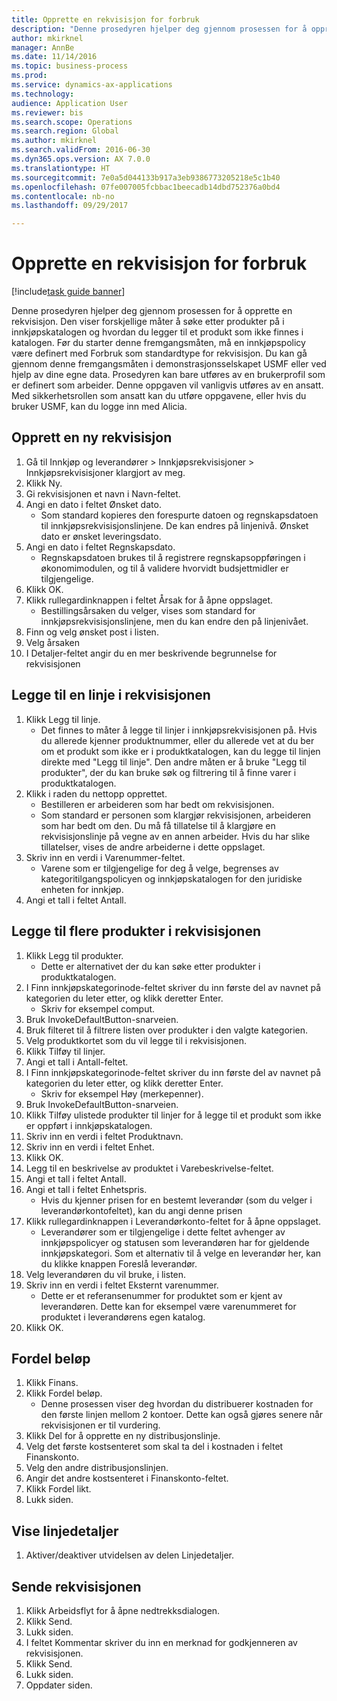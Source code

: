 ```yaml
--- 
title: Opprette en rekvisisjon for forbruk
description: "Denne prosedyren hjelper deg gjennom prosessen for å opprette en rekvisisjon."
author: mkirknel
manager: AnnBe
ms.date: 11/14/2016
ms.topic: business-process
ms.prod: 
ms.service: dynamics-ax-applications
ms.technology: 
audience: Application User
ms.reviewer: bis
ms.search.scope: Operations
ms.search.region: Global
ms.author: mkirknel
ms.search.validFrom: 2016-06-30
ms.dyn365.ops.version: AX 7.0.0
ms.translationtype: HT
ms.sourcegitcommit: 7e0a5d044133b917a3eb9386773205218e5c1b40
ms.openlocfilehash: 07fe007005fcbbac1beecadb14dbd752376a0bd4
ms.contentlocale: nb-no
ms.lasthandoff: 09/29/2017

---
```

# <a name="create-a-requisition-for-consumption"></a>Opprette en rekvisisjon for forbruk

[!include[task guide banner](../../includes/task-guide-banner.md)]

Denne prosedyren hjelper deg gjennom prosessen for å opprette en rekvisisjon. Den viser forskjellige måter å søke etter produkter på i innkjøpskatalogen og hvordan du legger til et produkt som ikke finnes i katalogen. Før du starter denne fremgangsmåten, må en innkjøpspolicy være definert med Forbruk som standardtype for rekvisisjon. Du kan gå gjennom denne fremgangsmåten i demonstrasjonsselskapet USMF eller ved hjelp av dine egne data. Prosedyren kan bare utføres av en brukerprofil som er definert som arbeider.  Denne oppgaven vil vanligvis utføres av en ansatt. Med sikkerhetsrollen som ansatt kan du utføre oppgavene, eller hvis du bruker USMF, kan du logge inn med Alicia.


## <a name="create-a-new-requisition"></a>Opprett en ny rekvisisjon
1. Gå til Innkjøp og leverandører > Innkjøpsrekvisisjoner > Innkjøpsrekvisisjoner klargjort av meg.
2. Klikk Ny.
3. Gi rekvisisjonen et navn i Navn-feltet.
4. Angi en dato i feltet Ønsket dato.
    * Som standard kopieres den forespurte datoen og regnskapsdatoen til innkjøpsrekvisisjonslinjene. De kan endres på linjenivå. Ønsket dato er ønsket leveringsdato.  
5. Angi en dato i feltet Regnskapsdato.
    * Regnskapsdatoen brukes til å registrere regnskapsoppføringen i økonomimodulen, og til å validere hvorvidt budsjettmidler er tilgjengelige.  
6. Klikk OK.
7. Klikk rullegardinknappen i feltet Årsak for å åpne oppslaget.
    * Bestillingsårsaken du velger, vises som standard for innkjøpsrekvisisjonslinjene, men du kan endre den på linjenivået.    
8. Finn og velg ønsket post i listen.
9. Velg årsaken
10. I Detaljer-feltet angir du en mer beskrivende begrunnelse for rekvisisjonen

## <a name="add-a-line-to-the-requisition"></a>Legge til en linje i rekvisisjonen
1. Klikk Legg til linje.
    * Det finnes to måter å legge til linjer i innkjøpsrekvisisjonen på. Hvis du allerede kjenner produktnummer, eller du allerede vet at du ber om et produkt som ikke er i produktkatalogen, kan du legge til linjen direkte med "Legg til linje". Den andre måten er å bruke "Legg til produkter", der du kan bruke søk og filtrering til å finne varer i produktkatalogen.    
2. Klikk i raden du nettopp opprettet.
    * Bestilleren er arbeideren som har bedt om rekvisisjonen.   
    * Som standard er personen som klargjør rekvisisjonen, arbeideren som har bedt om den. Du må få tillatelse til å klargjøre en rekvisisjonslinje på vegne av en annen arbeider. Hvis du har slike tillatelser, vises de andre arbeiderne i dette oppslaget.  
3. Skriv inn en verdi i Varenummer-feltet.
    * Varene som er tilgjengelige for deg å velge, begrenses av kategoritilgangspolicyen og innkjøpskatalogen for den juridiske enheten for innkjøp.    
4. Angi et tall i feltet Antall.

## <a name="add-more-products-to-the-requisition"></a>Legge til flere produkter i rekvisisjonen
1. Klikk Legg til produkter.
    * Dette er alternativet der du kan søke etter produkter i produktkatalogen.    
2. I Finn innkjøpskategorinode-feltet skriver du inn første del av navnet på kategorien du leter etter, og klikk deretter Enter.
    * Skriv for eksempel comput.  
3. Bruk InvokeDefaultButton-snarveien.
4. Bruk filteret til å filtrere listen over produkter i den valgte kategorien.
5. Velg produktkortet som du vil legge til i rekvisisjonen.
6. Klikk Tilføy til linjer.
7. Angi et tall i Antall-feltet.
8. I Finn innkjøpskategorinode-feltet skriver du inn første del av navnet på kategorien du leter etter, og klikk deretter Enter.
    * Skriv for eksempel Høy (merkepenner).  
9. Bruk InvokeDefaultButton-snarveien.
10. Klikk Tilføy ulistede produkter til linjer for å legge til et produkt som ikke er oppført i innkjøpskatalogen.
11. Skriv inn en verdi i feltet Produktnavn.
12. Skriv inn en verdi i feltet Enhet.
13. Klikk OK.
14. Legg til en beskrivelse av produktet i Varebeskrivelse-feltet.
15. Angi et tall i feltet Antall.
16. Angi et tall i feltet Enhetspris.
    * Hvis du kjenner prisen for en bestemt leverandør (som du velger i leverandørkontofeltet), kan du angi denne prisen   
17. Klikk rullegardinknappen i Leverandørkonto-feltet for å åpne oppslaget.
    * Leverandører som er tilgjengelige i dette feltet avhenger av innkjøpspolicyer og statusen som leverandøren har for gjeldende innkjøpskategori. Som et alternativ til å velge en leverandør her, kan du klikke knappen Foreslå leverandør.    
18. Velg leverandøren du vil bruke, i listen.
19. Skriv inn en verdi i feltet Eksternt varenummer.
    * Dette er et referansenummer for produktet som er kjent av leverandøren. Dette kan for eksempel være varenummeret for produktet i leverandørens egen katalog.  
20. Klikk OK.

## <a name="distribute-amounts"></a>Fordel beløp
1. Klikk Finans.
2. Klikk Fordel beløp.
    * Denne prosessen viser deg hvordan du distribuerer kostnaden for den første linjen mellom 2 kontoer. Dette kan også gjøres senere når rekvisisjonen er til vurdering.  
3. Klikk Del for å opprette en ny distribusjonslinje.
4. Velg det første kostsenteret som skal ta del i kostnaden i feltet Finanskonto.
5. Velg den andre distribusjonslinjen.
6. Angir det andre kostsenteret i Finanskonto-feltet.
7. Klikk Fordel likt.
8. Lukk siden.

## <a name="view-line-details"></a>Vise linjedetaljer
1. Aktiver/deaktiver utvidelsen av delen Linjedetaljer.

## <a name="submit-the-requisition"></a>Sende rekvisisjonen
1. Klikk Arbeidsflyt for å åpne nedtrekksdialogen.
2. Klikk Send.
3. Lukk siden.
4. I feltet Kommentar skriver du inn en merknad for godkjenneren av rekvisisjonen.
5. Klikk Send.
6. Lukk siden.
7. Oppdater siden.


